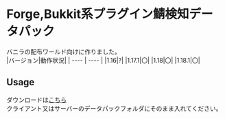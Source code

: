 # Forge,Bukkit系プラグイン鯖検知データパック
バニラの配布ワールド向けに作りました。  
|バージョン|動作状況|
| ---- | ---- |
|1.16|?|
|1.17.1|〇|
|1.18|〇|
|1.18.1|〇|
## Usage
ダウンロードは[こちら](https://github.com/0kq-github/not_vanilla_detector/releases/latest)  
クライアント又はサーバーのデータパックフォルダにそのまま入れてください。    
